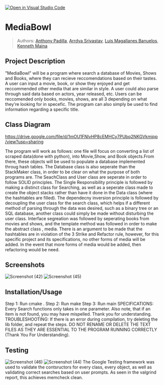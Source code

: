 [![Open in Visual Studio Code](https://classroom.github.com/assets/open-in-vscode-c66648af7eb3fe8bc4f294546bfd86ef473780cde1dea487d3c4ff354943c9ae.svg)](https://classroom.github.com/online_ide?assignment_repo_id=9932804&assignment_repo_type=AssignmentRepo)
 
# MediaBowl
 
 > Authors: [Anthony Padilla](https://github.com/ohmanimblind), [Arrdya Srivastav](https://github.com/arrdyas),  [Luis Magallanes Banuelos](https://github.com/Luiy15), [Kenneth Maina](https://github.com/k-main)


## Project Description

 
 "MediaBowl" will be a program where search a database of Movies, Shows and Books, where they can recieve reccomendations based on their tastes. A user can input a movie, book, or show they enjoyed and get reccommended other media that are similar in style. A user could also parse through said data based on actors, year released, etc. Users can be reccomended only books, movies, shows, are all 3 depending on what they're looking for in specefic. The program can also simply be used to find information regarding a specific title.


## Class Diagram
https://drive.google.com/file/d/1mOU1FNlvHP8cEMHCy7PUbq2NKGVkmipp/view?usp=sharing
 
 The program will work as follows: one file will focus on converting a list of scraped data(done with python), into Movie,Show, and Book objects.From there, these objects will be used to populate a database implemented throug hash tables. The Database class is also seperate than the StackMaker class, in order to be clear on what the purpose of both programs are. The SeachClass and User class are seperate in order to follow SOLID principles. The Single Responsibility principle is followed by making a distinct class for Searching, as well as a seperate class made to create the object stacks rather than have it done in the Data class (where the hashtables are filled). The dependecny inversion principle is followed by decoupling the user class for the search class, which helps if a different method of parsing through the data was desired, such as a binary tree or an SQL database, another class could simply be made without disturbing the user class. Interface segreation was followed by seperating books from movies and shows, and the template method was followed in order to make the abstract class , media. There is an argument to be made that the hashtables are in violation of the 3 Strike and Refactor rule, however, for this specific project and its specifications, no other forms of media will be added. In the event that more forms of media would be added, then refactoring would be need.
 
 
 ## Screenshots
 ![Screenshot (42)](https://user-images.githubusercontent.com/122424470/225461223-cfb3f14a-8969-468d-ad37-da6f0695e36b.png)
 ![Screenshot (45)](https://user-images.githubusercontent.com/122424470/225462579-127ed260-d827-4900-8f82-e3f2959a2ae1.png)

 ## Installation/Usage
 Step 1: Run cmake .
 Step 2: Run make
 Step 3: Run main
 SPECIFICATIONS: Every Search functions only takes in one parameter. Also note, that if an item is not found, you may have mispelled. Thank you for understanding.
 TROUBLESHOOTING: If there is an error during compilation, try deleting the lib folder, and repeat the steps.
 DO NOT RENAME OR DELETE THE TEXT FILES AS THEY ARE  ESSENTIAL TO THE PROGRAM RUNNING CORRECTLY (Thank You For Understanding).
 ## Testing
 ![Screenshot (46)](https://user-images.githubusercontent.com/122424470/225460477-674024a7-c0cd-4dad-aa7e-220dbfe77444.png)
 ![Screenshot (44)](https://user-images.githubusercontent.com/122424470/225460775-2076afff-1b69-487d-ae37-33924c5ecdeb.png)
The Google Testing framework was used to validate the contsructors for every class, every object, as well as validating correct searches based on user prompts. As seen in the valgrind report, this achieves memcheck clean.
 
